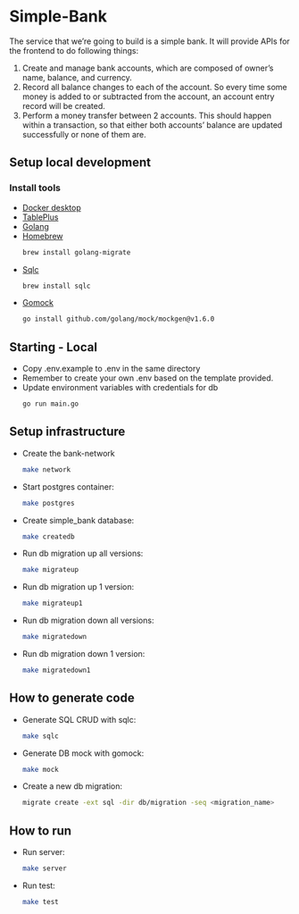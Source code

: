 # Simple-Bank
The service that we’re going to build is a simple bank. It will provide APIs for the frontend to do following things:

1. Create and manage bank accounts, which are composed of owner’s name, balance, and currency.
2. Record all balance changes to each of the account. So every time some money is added to or subtracted from the account, an account entry record will be created.
3. Perform a money transfer between 2 accounts. This should happen within a transaction, so that either both accounts’ balance are updated successfully or none of them are.

## Setup local development
### Install tools
- [Docker desktop](https://www.docker.com/products/docker-desktop)
- [TablePlus](https://tableplus.com/)
- [Golang](https://golang.org/)
- [Homebrew](https://brew.sh/)
    ```bash
    brew install golang-migrate
    ```
- [Sqlc](https://github.com/kyleconroy/sqlc#installation)
    ```bash
    brew install sqlc
    ```
- [Gomock](https://github.com/golang/mock)
    ``` bash
    go install github.com/golang/mock/mockgen@v1.6.0
    ```

## Starting - Local
- Copy .env.example to .env in the same directory
- Remember to create your own .env based on the template provided.
- Update environment variables with credentials for db
    ```sh
    go run main.go
    ```

## Setup infrastructure
- Create the bank-network
    ``` bash
    make network
    ```
- Start postgres container:
    ```bash
    make postgres
    ```
- Create simple_bank database:
    ```bash
    make createdb
    ```
- Run db migration up all versions:
    ```bash
    make migrateup
    ```
- Run db migration up 1 version:
    ```bash
    make migrateup1
    ```
- Run db migration down all versions:
    ```bash
    make migratedown
    ```
- Run db migration down 1 version:
    ```bash
    make migratedown1
    ```

## How to generate code
- Generate SQL CRUD with sqlc:
    ```bash
    make sqlc
    ```
- Generate DB mock with gomock:
    ```bash
    make mock
    ```
- Create a new db migration:
    ```bash
    migrate create -ext sql -dir db/migration -seq <migration_name>
    ```

## How to run
- Run server:
    ```bash
    make server
    ```
- Run test:
    ```bash
    make test
    ```